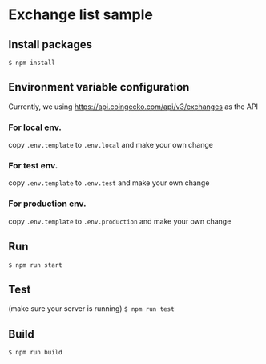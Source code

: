 # Exchange list sample

## Install packages
`$ npm install`

## Environment variable configuration
Currently, we using https://api.coingecko.com/api/v3/exchanges as the API
### For local env.
copy `.env.template` to `.env.local` and make your own change
### For test env.
copy `.env.template` to `.env.test` and make your own change

### For production env.
copy `.env.template` to `.env.production` and make your own change

## Run
`$ npm run start`
## Test
(make sure your server is running)
`$ npm run test`

## Build
`$ npm run build`
